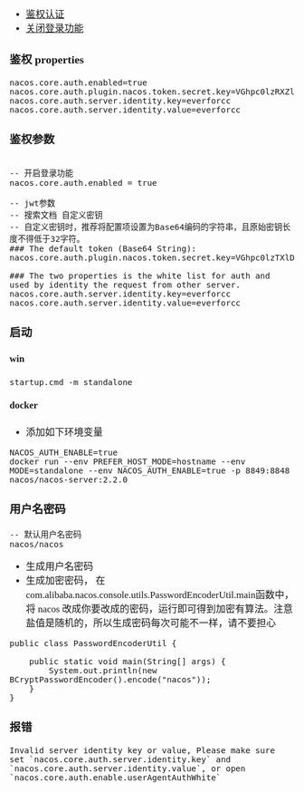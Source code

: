 <span  style="font-family: Simsun,serif; font-size: 17px; ">

- [鉴权认证](https://nacos.io/zh-cn/docs/v2/guide/user/auth.html)
- [关闭登录功能](https://nacos.io/zh-cn/docs/v2/guide/admin/console-guide.html#1.1)

### 鉴权 properties

~~~properties
nacos.core.auth.enabled=true
nacos.core.auth.plugin.nacos.token.secret.key=VGhpc0lzRXZlcmZvcmNjU2VjcmV0S2V5NjQ2NDY0NjQ2NA==
nacos.core.auth.server.identity.key=everforcc
nacos.core.auth.server.identity.value=everforcc
~~~

### 鉴权参数

~~~

-- 开启登录功能
nacos.core.auth.enabled = true

-- jwt参数
-- 搜索文档 自定义密钥
-- 自定义密钥时，推荐将配置项设置为Base64编码的字符串，且原始密钥长度不得低于32字符。
### The default token (Base64 String):
nacos.core.auth.plugin.nacos.token.secret.key=VGhpc0lzTXlDdXN0b21TZWNyZXRLZXkwMTIzNDU2Nzg=

### The two properties is the white list for auth and used by identity the request from other server.
nacos.core.auth.server.identity.key=everforcc
nacos.core.auth.server.identity.value=everforcc
~~~

### 启动

#### win

~~~
startup.cmd -m standalone
~~~

#### docker

- 添加如下环境变量

~~~
NACOS_AUTH_ENABLE=true
docker run --env PREFER_HOST_MODE=hostname --env MODE=standalone --env NACOS_AUTH_ENABLE=true -p 8849:8848 nacos/nacos-server:2.2.0
~~~

### 用户名密码

~~~
-- 默认用户名密码
nacos/nacos
~~~

- 生成用户名密码
- 生成加密密码， 在com.alibaba.nacos.console.utils.PasswordEncoderUtil.main函数中，将 nacos
  改成你要改成的密码，运行即可得到加密有算法。注意盐值是随机的，所以生成密码每次可能不一样，请不要担心

~~~
public class PasswordEncoderUtil {

    public static void main(String[] args) {
        System.out.println(new BCryptPasswordEncoder().encode("nacos"));
    }
}
~~~

### 报错

~~~
Invalid server identity key or value, Please make sure set `nacos.core.auth.server.identity.key` and `nacos.core.auth.server.identity.value`, or open `nacos.core.auth.enable.userAgentAuthWhite`
~~~

</span>